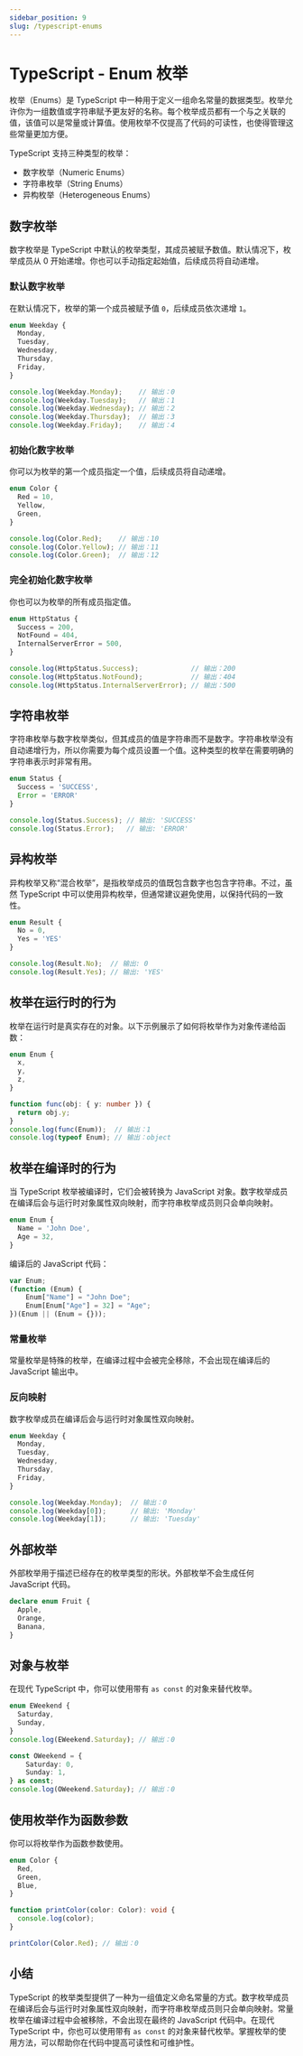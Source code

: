 ```yaml
---
sidebar_position: 9
slug: /typescript-enums
---
```


# TypeScript - Enum 枚举

枚举（Enums）是 TypeScript 中一种用于定义一组命名常量的数据类型。枚举允许你为一组数值或字符串赋予更友好的名称。每个枚举成员都有一个与之关联的值，该值可以是常量或计算值。使用枚举不仅提高了代码的可读性，也使得管理这些常量更加方便。

TypeScript 支持三种类型的枚举：

- 数字枚举（Numeric Enums）
- 字符串枚举（String Enums）
- 异构枚举（Heterogeneous Enums）



## 数字枚举

数字枚举是 TypeScript 中默认的枚举类型，其成员被赋予数值。默认情况下，枚举成员从 0 开始递增。你也可以手动指定起始值，后续成员将自动递增。

### 默认数字枚举

在默认情况下，枚举的第一个成员被赋予值 `0`，后续成员依次递增 `1`。

```typescript
enum Weekday {
  Monday,
  Tuesday,
  Wednesday,
  Thursday,
  Friday,
}

console.log(Weekday.Monday);    // 输出：0
console.log(Weekday.Tuesday);   // 输出：1
console.log(Weekday.Wednesday); // 输出：2
console.log(Weekday.Thursday);  // 输出：3
console.log(Weekday.Friday);    // 输出：4
```

### 初始化数字枚举

你可以为枚举的第一个成员指定一个值，后续成员将自动递增。

```typescript
enum Color {
  Red = 10,
  Yellow,
  Green,
}

console.log(Color.Red);    // 输出：10
console.log(Color.Yellow); // 输出：11
console.log(Color.Green);  // 输出：12
```

### 完全初始化数字枚举

你也可以为枚举的所有成员指定值。

```typescript
enum HttpStatus {
  Success = 200,
  NotFound = 404,
  InternalServerError = 500,
}

console.log(HttpStatus.Success);             // 输出：200
console.log(HttpStatus.NotFound);            // 输出：404
console.log(HttpStatus.InternalServerError); // 输出：500
```

## 字符串枚举

字符串枚举与数字枚举类似，但其成员的值是字符串而不是数字。字符串枚举没有自动递增行为，所以你需要为每个成员设置一个值。这种类型的枚举在需要明确的字符串表示时非常有用。

```typescript
enum Status {
  Success = 'SUCCESS',
  Error = 'ERROR'
}

console.log(Status.Success); // 输出: 'SUCCESS'
console.log(Status.Error);   // 输出: 'ERROR'
```

## 异构枚举

异构枚举又称“混合枚举”，是指枚举成员的值既包含数字也包含字符串。不过，虽然 TypeScript 中可以使用异构枚举，但通常建议避免使用，以保持代码的一致性。

```typescript
enum Result {
  No = 0,
  Yes = 'YES'
}

console.log(Result.No);  // 输出: 0
console.log(Result.Yes); // 输出: 'YES'
```

## 枚举在运行时的行为

枚举在运行时是真实存在的对象。以下示例展示了如何将枚举作为对象传递给函数：

```typescript
enum Enum {
  x,
  y,
  z,
}

function func(obj: { y: number }) {
  return obj.y;
}
console.log(func(Enum));  // 输出：1
console.log(typeof Enum); // 输出：object
```

## 枚举在编译时的行为

当 TypeScript 枚举被编译时，它们会被转换为 JavaScript 对象。数字枚举成员在编译后会与运行时对象属性双向映射，而字符串枚举成员则只会单向映射。

```typescript
enum Enum {
  Name = 'John Doe',
  Age = 32,
}
```

编译后的 JavaScript 代码：

```javascript
var Enum;
(function (Enum) {
    Enum["Name"] = "John Doe";
    Enum[Enum["Age"] = 32] = "Age";
})(Enum || (Enum = {}));
```

### 常量枚举

常量枚举是特殊的枚举，在编译过程中会被完全移除，不会出现在编译后的 JavaScript 输出中。

### 反向映射

数字枚举成员在编译后会与运行时对象属性双向映射。

```typescript
enum Weekday {
  Monday,
  Tuesday,
  Wednesday,
  Thursday,
  Friday,
}

console.log(Weekday.Monday);  // 输出：0
console.log(Weekday[0]);      // 输出: 'Monday'
console.log(Weekday[1]);      // 输出: 'Tuesday'
```

## 外部枚举

外部枚举用于描述已经存在的枚举类型的形状。外部枚举不会生成任何 JavaScript 代码。

```typescript
declare enum Fruit {
  Apple,
  Orange,
  Banana,
}
```

## 对象与枚举

在现代 TypeScript 中，你可以使用带有 `as const` 的对象来替代枚举。

```typescript
enum EWeekend {
  Saturday,
  Sunday,
}
console.log(EWeekend.Saturday); // 输出：0

const OWeekend = {
    Saturday: 0,
    Sunday: 1,
} as const;
console.log(OWeekend.Saturday); // 输出：0
```

## 使用枚举作为函数参数

你可以将枚举作为函数参数使用。

```typescript
enum Color {
  Red,
  Green,
  Blue,
}

function printColor(color: Color): void {
  console.log(color);
}

printColor(Color.Red); // 输出：0
```

## 小结

TypeScript 的枚举类型提供了一种为一组值定义命名常量的方式。数字枚举成员在编译后会与运行时对象属性双向映射，而字符串枚举成员则只会单向映射。常量枚举在编译过程中会被移除，不会出现在最终的 JavaScript 代码中。在现代 TypeScript 中，你也可以使用带有 `as const` 的对象来替代枚举。掌握枚举的使用方法，可以帮助你在代码中提高可读性和可维护性。
